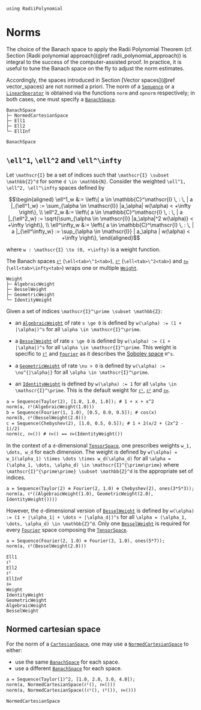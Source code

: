 ```@setup norms
using RadiiPolynomial
```

# Norms

The choice of the Banach space to apply the Radii Polynomial Theorem (cf. Section [Radii polynomial approach](@ref radii_polynomial_approach)) is integral to the success of the computer-assisted proof. In practice, it is useful to tune the Banach space on the fly to adjust the norm estimates.

Accordingly, the spaces introduced in Section [Vector spaces](@ref vector_spaces) are not normed a priori. The norm of a [`Sequence`](@ref) or a [`LinearOperator`](@ref) is obtained via the functions `norm` and `opnorm` respectively; in both cases, one must specify a [`BanachSpace`](@ref).

```
BanachSpace
├─ NormedCartesianSpace
├─ Ell1
├─ Ell2
└─ EllInf
```

```@docs
BanachSpace
```

## ``\ell^1``, ``\ell^2`` and ``\ell^\infty``

Let ``\mathscr{I}`` be a set of indices such that ``\mathscr{I} \subset \mathbb{Z}^d`` for some ``d \in \mathbb{N}``. Consider the weighted ``\ell^1, \ell^2, \ell^\infty`` spaces defined by

```math
\begin{aligned}
\ell^1_w &:= \left\{ a \in \mathbb{C}^\mathscr{I} \, : \, | a |_{\ell^1_w} := \sum_{\alpha \in \mathscr{I}} |a_\alpha| w(\alpha) < +\infty \right\}, \\
\ell^2_w &:= \left\{ a \in \mathbb{C}^\mathscr{I} \, : \, | a |_{\ell^2_w} := \sqrt{\sum_{\alpha \in \mathscr{I}} |a_\alpha|^2 w(\alpha)} < +\infty \right\}, \\
\ell^\infty_w &:= \left\{ a \in \mathbb{C}^\mathscr{I} \, : \, | a |_{\ell^\infty_w} := \sup_{\alpha \in \mathscr{I}} | a_\alpha | w(\alpha) < +\infty \right\},
\end{aligned}
```

where ``w : \mathscr{I} \to (0, +\infty)`` is a weight function.

The Banach spaces [`ℓ¹`](@ref) (`\ell<tab>\^1<tab>`), [`ℓ²`](@ref) (`\ell<tab>\^2<tab>`) and [`ℓ∞`](@ref) (`\ell<tab>\infty<tab>`) wraps one or multiple [`Weight`](@ref).

```
Weight
├─ AlgebraicWeight
├─ BesselWeight
├─ GeometricWeight
└─ IdentityWeight
```

Given a set of indices ``\mathscr{I}^\prime \subset \mathbb{Z}``:

- an [`AlgebraicWeight`](@ref) of rate ``s \ge 0`` is defined by ``w(\alpha) := (1 + |\alpha|)^s`` for all ``\alpha \in \mathscr{I}^\prime``.

- a [`BesselWeight`](@ref) of rate ``s \ge 0`` is defined by ``w(\alpha) := (1 + |\alpha|)^s`` for all ``\alpha \in \mathscr{I}^\prime``. This weight is specific to [`ℓ²`](@ref) and [`Fourier`](@ref) as it describes the [Sobolev space](https://en.wikipedia.org/wiki/Sobolev_space) ``H^s``.

- a [`GeometricWeight`](@ref) of rate ``\nu > 0`` is defined by ``w(\alpha) := \nu^{|\alpha|}`` for all ``\alpha \in \mathscr{I}^\prime``.

- an [`IdentityWeight`](@ref) is defined by ``w(\alpha) := 1`` for all ``\alpha \in \mathscr{I}^\prime``. This is the default weight for [`ℓ¹`](@ref), [`ℓ²`](@ref) and [`ℓ∞`](@ref).

```@repl norms
a = Sequence(Taylor(2), [1.0, 1.0, 1.0]); # 1 + x + x^2
norm(a, ℓ¹(AlgebraicWeight(1.0)))
b = Sequence(Fourier(1, 1.0), [0.5, 0.0, 0.5]); # cos(x)
norm(b, ℓ²(BesselWeight(2.0)))
c = Sequence(Chebyshev(2), [1.0, 0.5, 0.5]); # 1 + 2(x/2 + (2x^2 - 1)/2)
norm(c, ℓ∞()) # ℓ∞() == ℓ∞(IdentityWeight())
```

In the context of a ``d``-dimensional [`TensorSpace`](@ref), one prescribes weights ``w_1, \dots, w_d`` for each dimension. The weight is defined by ``w(\alpha) = w_1(\alpha_1) \times \dots \times w_d(\alpha_d)`` for all ``\alpha = (\alpha_1, \dots, \alpha_d) \in \mathscr{I}^{\prime\prime}`` where ``\mathscr{I}^{\prime\prime} \subset \mathbb{Z}^d`` is the appropriate set of indices.

```@repl norms
a = Sequence(Taylor(2) ⊗ Fourier(2, 1.0) ⊗ Chebyshev(2), ones(3*5*3));
norm(a, ℓ¹((AlgebraicWeight(1.0), GeometricWeight(2.0), IdentityWeight())))
```

However, the ``d``-dimensional version of [`BesselWeight`](@ref) is defined by ``w(\alpha) := (1 + |\alpha_1| + \dots + |\alpha_d|)^s`` for all ``\alpha = (\alpha_1, \dots, \alpha_d) \in \mathbb{Z}^d``. Only one [`BesselWeight`](@ref) is required for every [`Fourier`](@ref) space composing the [`TensorSpace`](@ref).

```@repl norms
a = Sequence(Fourier(2, 1.0) ⊗ Fourier(3, 1.0), ones(5*7));
norm(a, ℓ²(BesselWeight(2.0)))
```

```@docs
Ell1
ℓ¹
Ell2
ℓ²
EllInf
ℓ∞
Weight
IdentityWeight
GeometricWeight
AlgebraicWeight
BesselWeight
```

## Normed cartesian space

For the norm of a [`CartesianSpace`](@ref), one may use a [`NormedCartesianSpace`](@ref) to either:
- use the same [`BanachSpace`](@ref) for each space.
- use a different [`BanachSpace`](@ref) for each space.

```@repl norms
a = Sequence(Taylor(1)^2, [1.0, 2.0, 3.0, 4.0]);
norm(a, NormedCartesianSpace(ℓ¹(), ℓ∞()))
norm(a, NormedCartesianSpace((ℓ¹(), ℓ²()), ℓ∞()))
```

```@docs
NormedCartesianSpace
```
